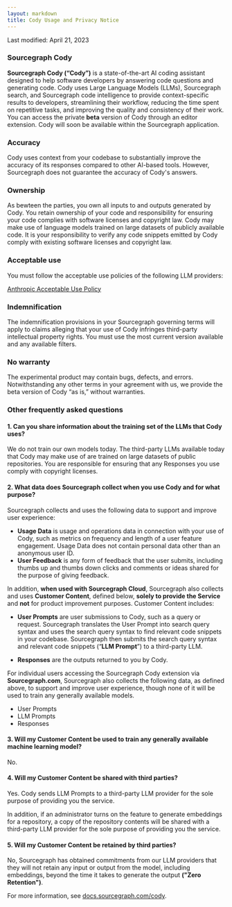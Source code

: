 ```yaml
---
layout: markdown
title: Cody Usage and Privacy Notice
---
```


Last modified: April 21, 2023


### Sourcegraph Cody
**Sourcegraph Cody (“Cody”)** is a state-of-the-art AI coding assistant designed to help software developers by answering code questions and generating code. Cody uses Large Language Models (LLMs), Sourcegraph search, and Sourcegraph code intelligence to provide context-specific results to developers, streamlining their workflow, reducing the time spent on repetitive tasks, and improving the quality and consistency of their work. You can access the private **beta** version of Cody through an editor extension. Cody will soon be available within the Sourcegraph application. 

### Accuracy
Cody uses context from your codebase to substantially improve the accuracy of its responses compared to other AI-based tools. However, Sourcegraph does not guarantee the accuracy of Cody's answers. 

### Ownership
As bewteen the parties, you own all inputs to and outputs generated by Cody. You retain ownership of your code and responsibility for ensuring your code complies with software licenses and copyright law. Cody may make use of language models trained on large datasets of publicly available code. It is your responsibility to verify any code snippets emitted by Cody comply with existing software licenses and copyright law.

### Acceptable use

You must follow the acceptable use policies of the following LLM providers:

[Anthropic Acceptable Use Policy](https://www.anthropic.com/aup)

### Indemnification
The indemnification provisions in your Sourcegraph governing terms will apply to claims alleging that your use of Cody infringes third-party intellectual property rights. You must use the most current version available and any available filters.

### No warranty
The experimental product may contain bugs, defects, and errors. Notwithstanding any other terms in your agreement with us, we provide the beta version of Cody “as is,” without warranties. 

### Other frequently asked questions
    
#### 1. Can you share information about the training set of the LLMs that Cody uses?

We do not train our own models today. The third-party LLMs available today that Cody may make use of are trained on large datasets of public repositories. You are responsible for ensuring that any Responses you use comply with copyright licenses. 

#### 2. What data does Sourcegraph collect when you use Cody and for what purpose?

Sourcegraph collects and uses the following data to support and improve user experience:

- **Usage Data** is usage and operations data in connection with your use of Cody, such as metrics on frequency and length of a user feature engagement. Usage Data does not contain personal data other than an anonymous user ID.
- **User Feedback** is any form of feedback that the user submits, including thumbs up and thumbs down clicks and comments or ideas shared for the purpose of giving feedback.


In addition, **when used with Sourcegraph Cloud**, Sourcegraph also collects and uses **Customer Content**, defined below, **solely to provide the Service** and **not** for product improvement purposes. Customer Content includes:

- **User Prompts** are user submissions to Cody, such as a query or request. Sourcegraph translates the User Prompt into search query syntax and uses the search query syntax to find relevant code snippets in your codebase. Sourcegraph then submits the search query syntax and relevant code snippets  (“**LLM Prompt**”) to a third-party LLM. 

- **Responses** are the outputs returned to you by Cody. 


For individual users accessing the Sourcegraph Cody extension via **Sourcegraph.com**, Sourcegraph also collects the following data, as defined above, to support and improve user experience, though none of it will be used to train any generally available models.

- User Prompts
- LLM Prompts
- Responses

#### 3. Will my Customer Content be used to train any generally available machine learning model?

No.

#### 4. Will my Customer Content be shared with third parties?

Yes. Cody sends LLM Prompts to a third-party LLM provider for the sole purpose of providing you the service. 
    
In addition, if an administrator turns on the feature to generate embeddings for a repository, a copy of the repository contents will be shared with a third-party LLM provider for the sole purpose of providing you the service.

#### 5. Will my Customer Content be retained by third parties?
   
No, Sourcegraph has obtained commitments from our LLM providers that they will not retain any input or output from the model, including embeddings, beyond the time it takes to generate the output **("Zero Retention")**. 

For more information, see [docs.sourcegraph.com/cody](https://docs.sourcegraph.com/cody).

